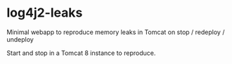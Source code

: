 # log4j2-leaks
Minimal webapp to reproduce memory leaks in Tomcat on stop / redeploy / undeploy

Start and stop in a Tomcat 8 instance to reproduce.
